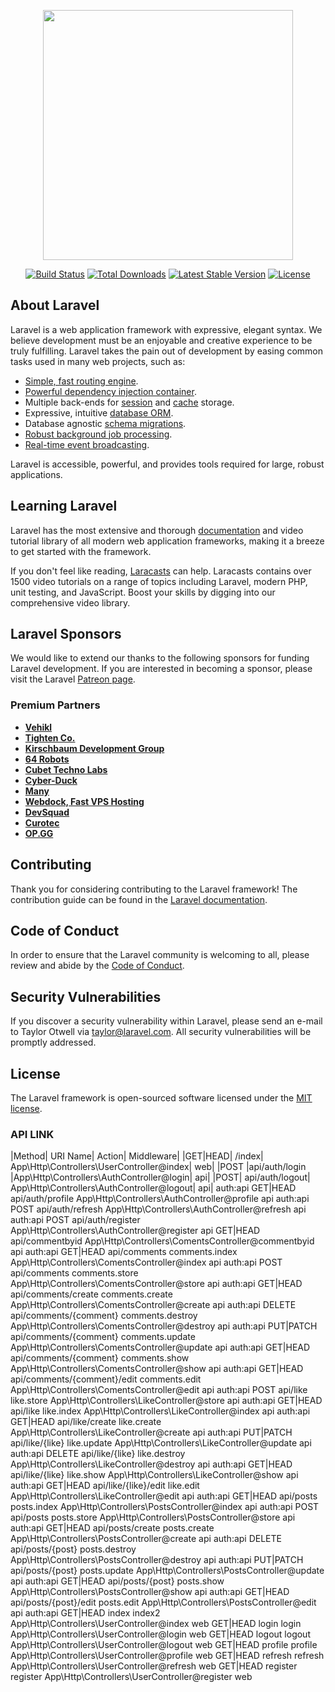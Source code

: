 <p align="center"><a href="https://laravel.com" target="_blank"><img src="https://raw.githubusercontent.com/laravel/art/master/logo-lockup/5%20SVG/2%20CMYK/1%20Full%20Color/laravel-logolockup-cmyk-red.svg" width="400"></a></p>

<p align="center">
<a href="https://travis-ci.org/laravel/framework"><img src="https://travis-ci.org/laravel/framework.svg" alt="Build Status"></a>
<a href="https://packagist.org/packages/laravel/framework"><img src="https://img.shields.io/packagist/dt/laravel/framework" alt="Total Downloads"></a>
<a href="https://packagist.org/packages/laravel/framework"><img src="https://img.shields.io/packagist/v/laravel/framework" alt="Latest Stable Version"></a>
<a href="https://packagist.org/packages/laravel/framework"><img src="https://img.shields.io/packagist/l/laravel/framework" alt="License"></a>
</p>

## About Laravel

Laravel is a web application framework with expressive, elegant syntax. We believe development must be an enjoyable and creative experience to be truly fulfilling. Laravel takes the pain out of development by easing common tasks used in many web projects, such as:

-   [Simple, fast routing engine](https://laravel.com/docs/routing).
-   [Powerful dependency injection container](https://laravel.com/docs/container).
-   Multiple back-ends for [session](https://laravel.com/docs/session) and [cache](https://laravel.com/docs/cache) storage.
-   Expressive, intuitive [database ORM](https://laravel.com/docs/eloquent).
-   Database agnostic [schema migrations](https://laravel.com/docs/migrations).
-   [Robust background job processing](https://laravel.com/docs/queues).
-   [Real-time event broadcasting](https://laravel.com/docs/broadcasting).

Laravel is accessible, powerful, and provides tools required for large, robust applications.

## Learning Laravel

Laravel has the most extensive and thorough [documentation](https://laravel.com/docs) and video tutorial library of all modern web application frameworks, making it a breeze to get started with the framework.

If you don't feel like reading, [Laracasts](https://laracasts.com) can help. Laracasts contains over 1500 video tutorials on a range of topics including Laravel, modern PHP, unit testing, and JavaScript. Boost your skills by digging into our comprehensive video library.

## Laravel Sponsors

We would like to extend our thanks to the following sponsors for funding Laravel development. If you are interested in becoming a sponsor, please visit the Laravel [Patreon page](https://patreon.com/taylorotwell).

### Premium Partners

-   **[Vehikl](https://vehikl.com/)**
-   **[Tighten Co.](https://tighten.co)**
-   **[Kirschbaum Development Group](https://kirschbaumdevelopment.com)**
-   **[64 Robots](https://64robots.com)**
-   **[Cubet Techno Labs](https://cubettech.com)**
-   **[Cyber-Duck](https://cyber-duck.co.uk)**
-   **[Many](https://www.many.co.uk)**
-   **[Webdock, Fast VPS Hosting](https://www.webdock.io/en)**
-   **[DevSquad](https://devsquad.com)**
-   **[Curotec](https://www.curotec.com/services/technologies/laravel/)**
-   **[OP.GG](https://op.gg)**

## Contributing

Thank you for considering contributing to the Laravel framework! The contribution guide can be found in the [Laravel documentation](https://laravel.com/docs/contributions).

## Code of Conduct

In order to ensure that the Laravel community is welcoming to all, please review and abide by the [Code of Conduct](https://laravel.com/docs/contributions#code-of-conduct).

## Security Vulnerabilities

If you discover a security vulnerability within Laravel, please send an e-mail to Taylor Otwell via [taylor@laravel.com](mailto:taylor@laravel.com). All security vulnerabilities will be promptly addressed.

## License

The Laravel framework is open-sourced software licensed under the [MIT license](https://opensource.org/licenses/MIT).

### API LINK

|Method| URI Name| Action| Middleware|
|GET|HEAD| /index| App\Http\Controllers\UserController@index| web|
|POST |api/auth/login |App\Http\Controllers\AuthController@login| api|
|POST| api/auth/logout| App\Http\Controllers\AuthController@logout| api|
auth:api
GET|HEAD api/auth/profile App\Http\Controllers\AuthController@profile api
auth:api
POST api/auth/refresh App\Http\Controllers\AuthController@refresh api
auth:api
POST api/auth/register App\Http\Controllers\AuthController@register api
GET|HEAD api/commentbyid App\Http\Controllers\ComentsController@commentbyid api
auth:api
GET|HEAD api/comments comments.index App\Http\Controllers\ComentsController@index api
auth:api
POST api/comments comments.store App\Http\Controllers\ComentsController@store api
auth:api
GET|HEAD api/comments/create comments.create App\Http\Controllers\ComentsController@create api
auth:api
DELETE api/comments/{comment} comments.destroy App\Http\Controllers\ComentsController@destroy api
auth:api
PUT|PATCH api/comments/{comment} comments.update App\Http\Controllers\ComentsController@update api
auth:api
GET|HEAD api/comments/{comment} comments.show App\Http\Controllers\ComentsController@show api
auth:api
GET|HEAD api/comments/{comment}/edit comments.edit App\Http\Controllers\ComentsController@edit api
auth:api
POST api/like like.store App\Http\Controllers\LikeController@store api
auth:api
GET|HEAD api/like like.index App\Http\Controllers\LikeController@index api
auth:api
GET|HEAD api/like/create like.create App\Http\Controllers\LikeController@create api
auth:api
PUT|PATCH api/like/{like} like.update App\Http\Controllers\LikeController@update api
auth:api
DELETE api/like/{like} like.destroy App\Http\Controllers\LikeController@destroy api
auth:api
GET|HEAD api/like/{like} like.show App\Http\Controllers\LikeController@show api
auth:api
GET|HEAD api/like/{like}/edit like.edit App\Http\Controllers\LikeController@edit api
auth:api
GET|HEAD api/posts posts.index App\Http\Controllers\PostsController@index api
auth:api
POST api/posts posts.store App\Http\Controllers\PostsController@store api
auth:api
GET|HEAD api/posts/create posts.create App\Http\Controllers\PostsController@create api
auth:api
DELETE api/posts/{post} posts.destroy App\Http\Controllers\PostsController@destroy api
auth:api
PUT|PATCH api/posts/{post} posts.update App\Http\Controllers\PostsController@update api
auth:api
GET|HEAD api/posts/{post} posts.show App\Http\Controllers\PostsController@show api
auth:api
GET|HEAD api/posts/{post}/edit posts.edit App\Http\Controllers\PostsController@edit api
auth:api
GET|HEAD index index2 App\Http\Controllers\UserController@index web
GET|HEAD login login App\Http\Controllers\UserController@login web
GET|HEAD logout logout App\Http\Controllers\UserController@logout web
GET|HEAD profile profile App\Http\Controllers\UserController@profile web
GET|HEAD refresh refresh App\Http\Controllers\UserController@refresh web
GET|HEAD register register App\Http\Controllers\UserController@register web
